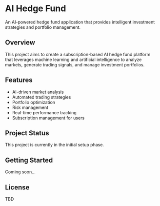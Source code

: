# AI Hedge Fund

An AI-powered hedge fund application that provides intelligent investment strategies and portfolio management.

## Overview

This project aims to create a subscription-based AI hedge fund platform that leverages machine learning and artificial intelligence to analyze markets, generate trading signals, and manage investment portfolios.

## Features

- AI-driven market analysis
- Automated trading strategies
- Portfolio optimization
- Risk management
- Real-time performance tracking
- Subscription management for users

## Project Status

This project is currently in the initial setup phase.

## Getting Started

Coming soon...

## License

TBD

